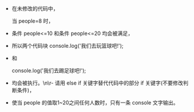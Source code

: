 - 在未修改的代码中，

    当 people=8 时，
- 条件 people<=10 和条件 people<=20 均会被满足，
- 所以两个代码块
    console.log('我们去玩篮球吧!');
- 和

    console.log('我们去踢足球吧!');
- 均会被执行。\n\r- 请用 else if 关键字替代代码中的部分 if 关键字(不要修改判断条件)，
- 使当 people 的值取1~20之间任何人数时，只有一条 console 文字输出。